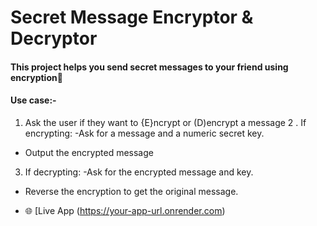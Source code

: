 # Secret Message Encryptor & Decryptor

#### This project helps you send secret messages to your friend using  encryption🔏

#### Use case:-
1. Ask the user if they want to {E}ncrypt or (D)encrypt a message 
2 . If encrypting:
-Ask for a  message and a numeric secret key. 
- Output the encrypted message
3. If decrypting:
-Ask for the encrypted message and key.
- Reverse the encryption to get the original message.

- 🌐 [Live App (https://your-app-url.onrender.com)
